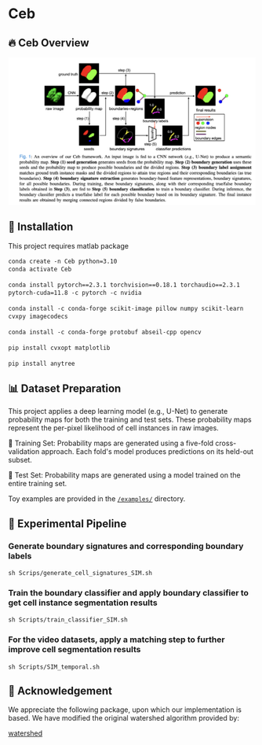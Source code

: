 # Ceb

## 🔥 Ceb Overview

![overview](figures/overview.png)


## 🚀 Installation

This project requires matlab package

```
conda create -n Ceb python=3.10
conda activate Ceb

conda install pytorch==2.3.1 torchvision==0.18.1 torchaudio==2.3.1 pytorch-cuda=11.8 -c pytorch -c nvidia

conda install -c conda-forge scikit-image pillow numpy scikit-learn cvxpy imagecodecs

conda install -c conda-forge protobuf abseil-cpp opencv

pip install cvxopt matplotlib

pip install anytree
```

## 📊 Dataset Preparation

This project applies a deep learning model (e.g., U-Net) to generate probability maps for both the training and test sets. These probability maps represent the per-pixel likelihood of cell instances in raw images.

📌  Training Set: Probability maps are generated using a five-fold cross-validation approach. Each fold's model produces predictions on its held-out subset.

📌  Test Set: Probability maps are generated using a model trained on the entire training set.


Toy examples are provided in the [`/examples/`](examples/) directory.

## 🔬 Experimental Pipeline

### Generate boundary signatures and corresponding boundary labels

```
sh Scrips/generate_cell_signatures_SIM.sh
```

### Train the boundary classifier and apply boundary classifier to get cell instance segmentation results

```
sh Scripts/train_classifier_SIM.sh
```

### For the video datasets, apply a matching step to further improve cell segmentation results

```
sh Scripts/SIM_temporal.sh
```

## 🌟 Acknowledgement
We appreciate the following package, upon which our implementation is based. We have modified the original watershed algorithm provided by:

[watershed](https://github.com/mzur/watershed)




